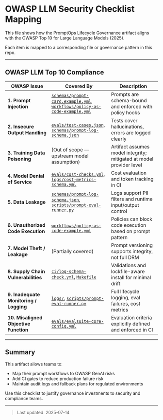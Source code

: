 # OWASP LLM Security Checklist Mapping

This file shows how the PromptOps Lifecycle Governance artifact aligns with the OWASP Top 10 for Large Language Models (2025).

Each item is mapped to a corresponding file or governance pattern in this repo.

---

## OWASP LLM Top 10 Compliance

| OWASP Issue                            | Covered By                                                                                                                                                       | Description                                                         |
| -------------------------------------- | ---------------------------------------------------------------------------------------------------------------------------------------------------------------- | ------------------------------------------------------------------- |
| **1. Prompt Injection**                | [`schemas/prompt-card.example.yml`](../../schemas/prompt-card.example.yml), [`workflows/policy-as-code-example.yml`](../../workflows/policy-as-code-example.yml) | Prompts are schema-bound and enforced with policy hooks             |
| **2. Insecure Output Handling**        | [`evals/test-cases.json`](../../evals/test-cases.json), [`schemas/prompt-log-schema.json`](../../schemas/prompt-log-schema.json)                                 | Tests cover hallucinations, errors are logged clearly               |
| **3. Training Data Poisoning**         | (Out of scope — upstream model assumption)                                                                                                                       | Artifact assumes model integrity; mitigated at model provider level |
| **4. Model Denial of Service**         | [`evals/cost-checks.yml`](../../evals/cost-checks.yml), [`logs/cost-metrics-schema.yml`](../../logs/cost-metrics-schema.yml)                                     | Cost evaluation and token tracking in CI                            |
| **5. Data Leakage**                    | [`schemas/prompt-log-schema.json`](../../schemas/prompt-log-schema.json), [`scripts/prompt-eval-runner.py`](../../scripts/prompt-eval-runner.py)                 | Logs support PII filters and runtime input/output control           |
| **6. Unauthorized Code Execution**     | [`workflows/policy-as-code-example.yml`](../../workflows/policy-as-code-example.yml)                                                                             | Policies can block code execution based on prompt pattern           |
| **7. Model Theft / Leakage**           | (Partially covered)                                                                                                                                              | Prompt versioning supports integrity, not full DRM                  |
| **8. Supply Chain Vulnerabilities**    | [`ci/log-schema-check.yml`](../../ci/log-schema-check.yml), [`Makefile`](../../Makefile)                                                                         | Validations and lockfile-aware install for minimal drift            |
| **9. Inadequate Monitoring / Logging** | [`logs/`](../../logs/), [`scripts/prompt-eval-runner.py`](../../scripts/prompt-eval-runner.py)                                                                   | Full lifecycle logging, eval failures, cost metrics                 |
| **10. Misaligned Objective Function**  | [`evals/evalsuite-core-config.yml`](../../evals/evalsuite-core-config.yml)                                                                                       | Evaluation criteria explicitly defined and enforced in CI           |

---

## Summary

This artifact allows teams to:

- Map their prompt workflows to OWASP GenAI risks
- Add CI gates to reduce production failure risk
- Maintain audit logs and fallback plans for regulated environments

Use this checklist to justify governance investments to security and compliance teams.

---

> Last updated: 2025-07-14
